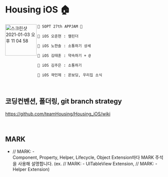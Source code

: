 # Housing iOS 🏠
<img alt="스크린샷 2021-01-03 오후 11 04 58" src="https://user-images.githubusercontent.com/72001692/103480681-f1edb080-4e18-11eb-8b65-3cc8350b0165.png" width="100-" align="left">

```
🍎 SOPT 27th APPJAM 🍎

👷 iOS 오준현 : 캘린더

👷 iOS 노한솔 : 소통하기 상세

👷 iOS 김태훈 : 약속하기 + @

👷 iOS 김주은 : 소통하기

👷 iOS 곽민제 : 온보딩, 우리집 소식
```

<br/>

## 코딩컨벤션, 폴더링, git branch strategy
https://github.com/teamHousing/Housing_iOS/wiki

<br/>

## MARK
* // MARK: - 
<br>Component, Property, Helper, Lifecycle, Object Extension마다 MARK 주석을 사용해 설명합니다. (ex. // MARK: - UITableView Extension,  // MARK: - Helper Extension)
